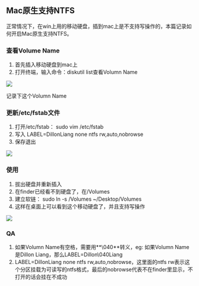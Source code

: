 ## Mac原生支持NTFS

正常情况下，在win上用的移动硬盘，插到mac上是不支持写操作的，本篇记录如何开启Mac原生支持NTFS。

### 查看Volume Name

1. 首先插入移动硬盘到mac上
2. 打开终端，输入命令：diskutil list查看Volumn Name

![](http://image.dillonliang.cn/blog/mac-ntfs1.jpeg)

记录下这个Volumn Name

### 更新/etc/fstab文件

1. 打开/etc/fstab： sudo vim /etc/fstab
2. 写入 LABEL=DillonLiang none ntfs rw,auto,nobrowse
3. 保存退出

![](http://image.dillonliang.cn/blog/mac-ntfs2.jpeg)

### 使用

1. 拔出硬盘并重新插入
2. 在finder已经看不到硬盘了，在/Volumes
3. 建立软链： sudo ln -s /Volumes ~/Desktop/Volumes
4. 这样在桌面上可以看到这个移动硬盘了，并且支持写操作

![](http://image.dillonliang.cn/blog/mac-ntfs3.jpeg)

### QA

1. 如果Volumn Name有空格，需要用**\040**转义，eg: 如果Volumn Name是Dillon Liang，那么LABEL=Dillon\040Liang
2. LABEL=DillonLiang none ntfs rw,auto,nobrowse，这里面的ntfs rw表示这个分区挂载为可读写的ntfs格式，最后的nobrowse代表不在finder里显示，不打开的话会挂在不成功